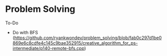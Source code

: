 # Problem Solving

To-Do
- Do with BFS (https://github.com/ryankwondev/problem_solving/blob/fab0c297d1be0869e6c8cdfe4c145c9bae352915/creative_algorithm_for_ps-intermediate/p140-remote-bfs.cpp)
